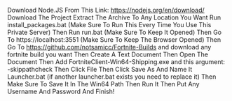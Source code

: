 Download Node.JS From This Link: https://nodejs.org/en/download/
Download The Project
Extract The Archive To Any Location You Want
Run install_packages.bat (Make Sure To Run This Every Time You Use This Private Server)
Then Run run.bat (Make Sure To Keep It Opened)
Then Go To https://localhost:3551 (Make Sure To Keep The Browser Opened)
Then Go To https://github.com/notsamicc/Fortnite-Builds and download any fortnite build you want
Then Create A Text Document
Then Open The Document
Then Add FortniteClient-Win64-Shipping.exe and this argument: -skippathcheck
Then Click File Then Click Save As And Name It Launcher.bat (if another launcher.bat exists you need to replace it)
Then Make Sure To Save It In The Win64 Path
Then Run It
Then Put Any Username And Password
And Finish!
